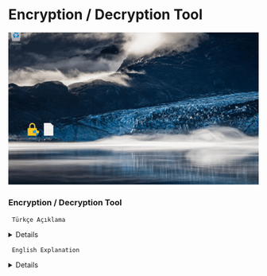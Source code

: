 # Encryption / Decryption Tool


![sample](https://github.com/abdullah-erturk/Encryption-Decryption-Tool/blob/main/preview.gif)



### Encryption / Decryption Tool

     Türkçe Açıklama

<details>

Bu program dosya şifreleme ve şifre çözme işlemlerini kolaylıkla gerçekleştirmenizi sağlar. Dosyalarınızı güvenle şifreleyebilir ve ihtiyaç duyduğunuzda şifresini çözebilirsiniz.

Virustotal Raporu:
https://www.virustotal.com/gui/file/6815867bf32303cc9af3c6b78ea7b2bc4188104b653f9f3b27485c7e77edf2c3


### ÖZELLİKLER:

•	AES-256 Şifreleme: Güvenli dosya şifreleme algoritması.

•	Komut Satırı Kullanımı: Hızlı ve etkili işlem.

•	Sağ Tık Menüsü Entegrasyonu: Dosyaları sağ tık menüsü aracılığıyla kolayca şifreleyin ya da şifrelerini çözün.

•	Kullanıcıdan Alınan Parola ve Salt Değeri: Güvenliği artırır.

•	Hata Yönetimi: Eksik dosya, yanlış parola veya salt gibi durumların ele alınması.


### KULLANIM:

Programın 2 tür kullanım yöntemi vardır.

#### Birinci yöntem (kurulum):
Programı çalıştırın, konsol ekranında programın kurulumu ile ilgili gelecek soruya "evet" cevabı verin.

Kurulum kısa sürede tamamlanacaktır.

Artık Windows ortamında her türlü dosyanızda sağ tıkladığınızda "Dosya Şifrele" ve şifrelenmiş dosyalar için de "Dosya Şifresini Çöz" seçenekleri ile kullanabilirsiniz.

#### İkinci yöntem (sürükle-bırak-şifrele/şifre çöz):
Herhangi bir uzantıya sahip dosyayı encrypt.exe dosyasının üzerine sürükleyip bırakın, bir konsol ekranı açılacak ve şifre ve salt değeri belirlemenizi isteyecektir.

Şifrelenmiş bir dosyanın şifresini çözmek için .enc uzantılı dosyayı encrypt.exe dosyasının üzerine sürükleyip bırakın ve önceden belirlediğiniz şifreyi ve salt değerini girin.

### NASIL ÇALIŞIR:

•	Kullanıcıdan parola ve salt bilgilerin güvenli bir şekilde girilmesi istenir.

•	Parola ve salt bilgileri kullanılarak bir AES-256 anahtarı oluşturulur.

•	Dosya Şifrelenir.

•	Orijinal dosyanın hash değeri hesaplanır ve dosya başına eklenir.

•	AES algoritması ile dosya şifrelenir.

•	Initialization Vector (IV) ve orijinal dosya uzantısı gibi bilgiler şifreli dosyanın başına eklenir.

•	Yeni Dosya Oluşturulur: Şifrelenmiş dosya .enc uzantısı ile kaydedilir ve orijinal dosya silinir.

•	Şifreli dosya içeriğinde şifre ve salt bilgisi depolanmaz, sadece kullanıcının girdiği şifre ve salt bilgilerinin hash değeri depolanır.

### ÖNEMLİ NOTLAR:

Parolayı unutmanız durumunda şifreli dosyalarınızı bir daha açamazsınız. Bu nedenle parolanızı güvenli bir şekilde saklamanız önemlidir.

Program, dosya uzantı ve boyut kısıtlaması olmaksızın her türlü dosyayı şifreleyebilir. Yüksek boyutlu dosyaların şifrelenme işlemi uzun sürebilir. 5 GB'lık bir dosyanın şifreleme süresi yaklaşık 30 saniyedir. Elbette bu süre bilgisayarınızın donanım gücüne göre değişecektir.

Şifrelenmiş dosyaların orijinal uzantısı şifreleme esnasında kaybolur. Örneğin test.txt dosyasını şifrelediğinizde dosyanın yeni uzantısı .enc unzantısı ile birlite test.enc olacaktır.

Program tamamen açık kaynak kodludur. Repodan indirip Visual Studio ile istediğiniz değişiklikleri yaparak derleyip kullanabilirsiniz.

</details>


     English Explanation

<details>
This program allows you to easily perform file encryption and decryption operations. You can securely encrypt your files and decrypt them whenever you need.


Virustotal Report:
https://www.virustotal.com/gui/file/9af11cbd2fc5065b0d17a33353f3a5f7e0e14383b0015aec56f066c1acc61e66

### FEATURES:
• AES-256 Encryption: Secure file encryption algorithm.

• Command-Line Usage: Fast and efficient operation.

• Right-Click Menu Integration: Easily encrypt or decrypt files via the right-click menu.

• User-Provided Password and Salt Value: Enhances security.

• Error Management: Handles scenarios such as missing files, incorrect passwords, or salts.

### USAGE:
The program offers 2 methods of use.

First Method (Installation):
Run the program and respond "yes" to the installation prompt that appears in the console screen.

The installation will be completed quickly.

Once installed, you can easily use it in the Windows environment by right-clicking any file to access the options "Encrypt File" for encryption or "Decrypt File" for encrypted files.

Second Method (Drag-and-Drop Encryption/Decryption):
Drag and drop any file with any extension onto the encrypt.exe file. A console screen will open, prompting you to enter a password and salt value.

To decrypt an encrypted file, drag and drop a .enc file onto the encrypt.exe file and enter the previously set password and salt value.

### HOW IT WORKS:
• The user is prompted to securely enter a password and salt value.

• An AES-256 key is generated using the password and salt information.

• The file is encrypted.

• The hash value of the original file is calculated and appended to the file.

• The file is encrypted using the AES algorithm.

• Information such as the Initialization Vector (IV) and the original file extension is prepended to the encrypted file.

• A New File is Created: The encrypted file is saved with a .enc extension, and the original file is deleted.

• The encrypted file does not store the password and salt values themselves but instead stores the hash of the user-entered password and salt.

### IMPORTANT NOTES:
If you forget the password, you will no longer be able to open your encrypted files. Therefore, it is important to securely store your password.

The program can encrypt any type of file without restrictions on file extension or size. Encrypting large files may take a considerable amount of time. For example, encrypting a 5GB file takes about 30 seconds. Of course, this time will vary depending on your computer's hardware.

The original file extension will be lost during encryption. For example, when you encrypt test.txt, the new file will be named test.enc with the .enc extension.

The program is completely open-source. You can download it from the repository, make any changes using Visual Studio, and compile it for your use.

</details>
